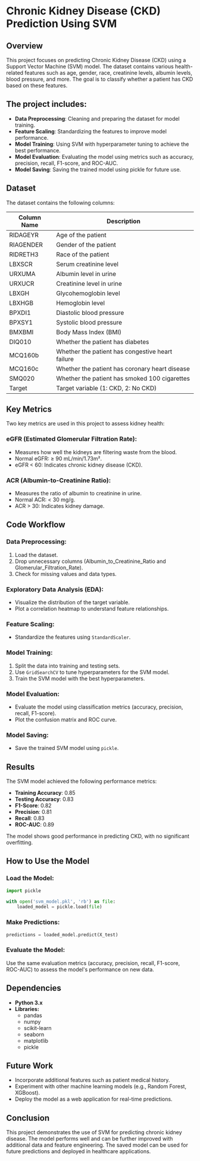 # Chronic Kidney Disease (CKD) Prediction Using SVM

## Overview

This project focuses on predicting Chronic Kidney Disease (CKD) using a Support Vector Machine (SVM) model. The dataset contains various health-related features such as age, gender, race, creatinine levels, albumin levels, blood pressure, and more. The goal is to classify whether a patient has CKD based on these features.

## The project includes:

- **Data Preprocessing**: Cleaning and preparing the dataset for model training.
- **Feature Scaling**: Standardizing the features to improve model performance.
- **Model Training**: Using SVM with hyperparameter tuning to achieve the best performance.
- **Model Evaluation**: Evaluating the model using metrics such as accuracy, precision, recall, F1-score, and ROC-AUC.
- **Model Saving**: Saving the trained model using pickle for future use.

## Dataset

The dataset contains the following columns:

| Column Name | Description                                      |
| ----------- | ------------------------------------------------ |
| RIDAGEYR    | Age of the patient                               |
| RIAGENDER   | Gender of the patient                            |
| RIDRETH3    | Race of the patient                              |
| LBXSCR      | Serum creatinine level                           |
| URXUMA      | Albumin level in urine                           |
| URXUCR      | Creatinine level in urine                        |
| LBXGH       | Glycohemoglobin level                            |
| LBXHGB      | Hemoglobin level                                 |
| BPXDI1      | Diastolic blood pressure                         |
| BPXSY1      | Systolic blood pressure                          |
| BMXBMI      | Body Mass Index (BMI)                            |
| DIQ010      | Whether the patient has diabetes                 |
| MCQ160b     | Whether the patient has congestive heart failure |
| MCQ160c     | Whether the patient has coronary heart disease   |
| SMQ020      | Whether the patient has smoked 100 cigarettes    |
| Target      | Target variable (1: CKD, 2: No CKD)              |

## Key Metrics

Two key metrics are used in this project to assess kidney health:

### eGFR (Estimated Glomerular Filtration Rate):

- Measures how well the kidneys are filtering waste from the blood.
- Normal eGFR: ≥ 90 mL/min/1.73m².
- eGFR < 60: Indicates chronic kidney disease (CKD).

### ACR (Albumin-to-Creatinine Ratio):

- Measures the ratio of albumin to creatinine in urine.
- Normal ACR: < 30 mg/g.
- ACR > 30: Indicates kidney damage.

## Code Workflow

### Data Preprocessing:

1. Load the dataset.
2. Drop unnecessary columns (Albumin\_to\_Creatinine\_Ratio and Glomerular\_Filtration\_Rate).
3. Check for missing values and data types.

### Exploratory Data Analysis (EDA):

- Visualize the distribution of the target variable.
- Plot a correlation heatmap to understand feature relationships.

### Feature Scaling:

- Standardize the features using `StandardScaler`.

### Model Training:

1. Split the data into training and testing sets.
2. Use `GridSearchCV` to tune hyperparameters for the SVM model.
3. Train the SVM model with the best hyperparameters.

### Model Evaluation:

- Evaluate the model using classification metrics (accuracy, precision, recall, F1-score).
- Plot the confusion matrix and ROC curve.

### Model Saving:

- Save the trained SVM model using `pickle`.

## Results

The SVM model achieved the following performance metrics:

- **Training Accuracy**: 0.85
- **Testing Accuracy**: 0.83
- **F1-Score**: 0.82
- **Precision**: 0.81
- **Recall**: 0.83
- **ROC-AUC**: 0.89

The model shows good performance in predicting CKD, with no significant overfitting.

## How to Use the Model

### Load the Model:

```python
import pickle

with open('svm_model.pkl', 'rb') as file:
    loaded_model = pickle.load(file)
```

### Make Predictions:

```python
predictions = loaded_model.predict(X_test)
```

### Evaluate the Model:

Use the same evaluation metrics (accuracy, precision, recall, F1-score, ROC-AUC) to assess the model's performance on new data.

## Dependencies

- **Python 3.x**
- **Libraries:**
  - pandas
  - numpy
  - scikit-learn
  - seaborn
  - matplotlib
  - pickle

## Future Work

- Incorporate additional features such as patient medical history.
- Experiment with other machine learning models (e.g., Random Forest, XGBoost).
- Deploy the model as a web application for real-time predictions.

## Conclusion

This project demonstrates the use of SVM for predicting chronic kidney disease. The model performs well and can be further improved with additional data and feature engineering. The saved model can be used for future predictions and deployed in healthcare applications.


